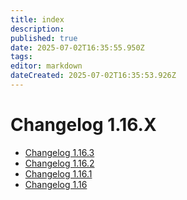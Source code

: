 ```yaml
---
title: index
description: 
published: true
date: 2025-07-02T16:35:55.950Z
tags: 
editor: markdown
dateCreated: 2025-07-02T16:35:53.926Z
---
```


# Changelog 1.16.X

*   [Changelog 1.16.3](changelog-1.16.3.md)
*   [Changelog 1.16.2](changelog-1.16.2.md)
*   [Changelog 1.16.1](changelog-1.16.1.md)
*   [Changelog 1.16](changelog-1.16.md)

